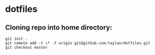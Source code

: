 # dotfiles

## Cloning repo into home directory:

```
git init .
git remote add -t \* -f origin git@github.com:taylan/dotfiles.git
git checkout master

```
